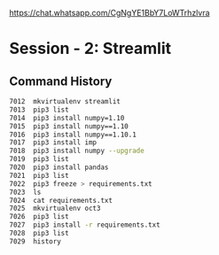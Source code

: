 https://chat.whatsapp.com/CgNgYE1BbY7LoWTrhzlvra

# Session - 2: Streamlit

## Command History

```bash
7012  mkvirtualenv streamlit
7013  pip3 list
7014  pip3 install numpy=1.10
7015  pip3 install numpy==1.10
7016  pip3 install numpy==1.10.1
7017  pip3 install imp
7018  pip3 install numpy --upgrade
7019  pip3 list
7020  pip3 install pandas
7021  pip3 list
7022  pip3 freeze > requirements.txt
7023  ls
7024  cat requirements.txt
7025  mkvirtualenv oct3
7026  pip3 list
7027  pip3 install -r requirements.txt
7028  pip3 list
7029  history
```
